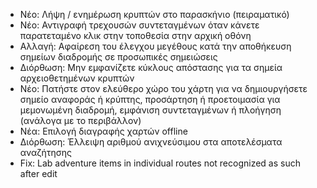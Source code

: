 - Νέo: Λήψη / ενημέρωση κρυπτών στο παρασκήνιο (πειραματικό)
- Νέo: Αντιγραφή τρεχουσών συντεταγμένων όταν κάνετε παρατεταμένο κλικ στην τοποθεσία στην αρχική οθόνη
- Αλλαγή: Αφαίρεση του έλεγχου μεγέθους κατά την αποθήκευση σημείων διαδρομής σε προσωπικές σημειώσεις
- Διόρθωση: Μην εμφανίζετε κύκλους απόστασης για τα σημεία αρχειοθετημένων κρυπτών
- Νέο: Πατήστε στον ελεύθερο χώρο του χάρτη για να δημιουργήσετε σημείο αναφοράς ή κρύπτης, προσάρτηση ή προετοιμασία για μεμονωμένη διαδρομή, εμφάνιση συντεταγμένων ή πλοήγηση (ανάλογα με το περιβάλλον)
- Νέα: Επιλογή διαγραφής χαρτών offline
- Διόρθωση: Έλλειψη αριθμού ανιχνεύσιμου στα αποτελέσματα αναζήτησης
- Fix: Lab adventure items in individual routes not recognized as such after edit
